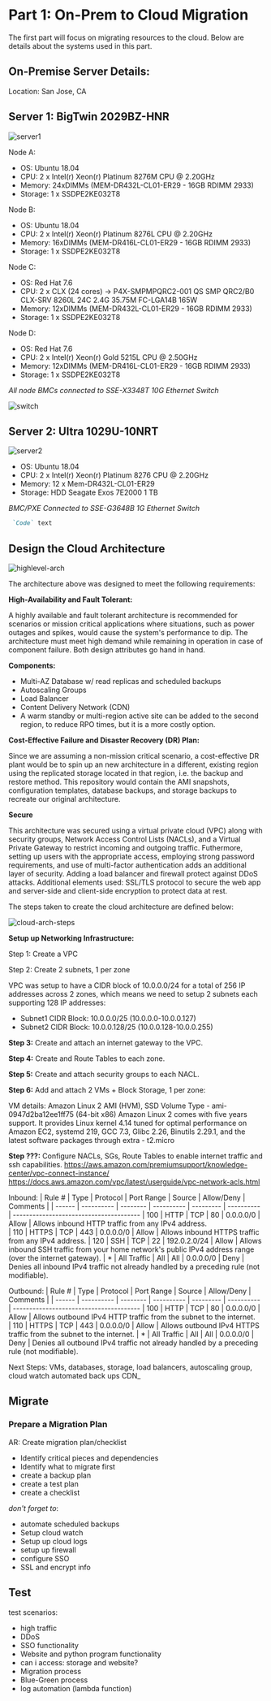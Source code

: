 # Part 1: On-Prem to Cloud Migration

The first part will focus on migrating resources to the cloud. Below are details about the systems used in this part.

## On-Premise Server Details:
Location: San Jose, CA

## **Server 1: BigTwin 2029BZ-HNR**

![server1](https://github.com/lizgarseeyah/-in-progress-Hybrid-Cloud-Project/blob/master/img/server1.png)

Node A:

- OS: Ubuntu 18.04
- CPU: 2 x Intel(r) Xeon(r) Platinum 8276M CPU @ 2.20GHz
- Memory: 24xDIMMs (MEM-DR432L-CL01-ER29 - 16GB RDIMM 2933)
- Storage: 1 x SSDPE2KE032T8

Node B:

- OS: Ubuntu 18.04
- CPU: 2 x Intel(r) Xeon(r) Platinum 8276L CPU @ 2.20GHz
- Memory: 16xDIMMs (MEM-DR416L-CL01-ER29 - 16GB RDIMM 2933)
- Storage: 1 x SSDPE2KE032T8

Node C:

- OS: Red Hat 7.6
- CPU: 2 x CLX (24 cores) -> P4X-SMPMPQRC2-001 QS SMP QRC2/B0 CLX-SRV 8260L 24C 2.4G 35.75M FC-LGA14B 165W
- Memory: 12xDIMMs (MEM-DR432L-CL01-ER29 - 16GB RDIMM 2933)
- Storage: 1 x SSDPE2KE032T8

Node D:

- OS: Red Hat 7.6
- CPU: 2 x Intel(r) Xeon(r) Gold 5215L CPU @ 2.50GHz
- Memory: 12xDIMMs (MEM-DR416L-CL01-ER29 - 16GB RDIMM 2933)
- Storage: 1 x SSDPE2KE032T8

_All node BMCs connected to SSE-X3348T 10G Ethernet Switch_

![switch](https://github.com/lizgarseeyah/-in-progress-Hybrid-Cloud-Project/blob/master/img/switch.png)

## **Server 2: Ultra 1029U-10NRT**

![server2](https://github.com/lizgarseeyah/-in-progress-Hybrid-Cloud-Project/blob/master/img/server2.jpg)

- OS: Ubuntu 18.04
- CPU: 2 x Intel(r) Xeon(r) Platinum 8276 CPU @ 2.20GHz
- Memory: 12 x Mem-DR432L-CL01-ER29
- Storage: HDD Seagate Exos 7E2000 1 TB

_BMC/PXE Connected to SSE-G3648B 1G Ethernet Switch_
```markdown
 `Code` text
```

## Design the Cloud Architecture

![highlevel-arch](https://github.com/lizgarseeyah/-in-progress-Hybrid-Cloud-Project/blob/master/img/architecture-sketch.png)

The architecture above was designed to meet the following requirements:

**High-Availability and Fault Tolerant:** 

A highly available and fault tolerant architecture is recommended for scenarios or mission critical applications where situations, such as power outages and spikes, would cause the system's performance to dip. The architecture must meet high demand while remaining in operation in case of component failure. Both design attributes go hand in hand. 

**Components:**
- Multi-AZ Database w/ read replicas and scheduled backups
- Autoscaling Groups
- Load Balancer
- Content Delivery Network (CDN)
- A warm standby or multi-region active site can be added to the second region, to reduce RPO times, but it is a more costly option.

**Cost-Effective Failure and Disaster Recovery (DR) Plan:**

Since we are assuming a non-mission critical scenario, a cost-effective DR plant would be to spin up an new architecture in a different, existing region using the replicated storage located in that region, i.e. the backup and restore method. This repository would contain the AMI snapshots, configuration templates, database backups, and storage backups to recreate our original architecture. 

**Secure**

This architecture was secured using a virtual private cloud (VPC) along with security groups, Network Access Control Lists (NACLs), and a Virtual Private Gateway to restrict incoming and outgoing traffic. Futhermore, setting up users with the appropriate access, employing strong password requirements, and use of multi-factor authentication adds an additional layer of security. Adding a load balancer and firewall protect against DDoS attacks. Additional elements used: SSL/TLS protocol to secure the web app and server-side and client-side encryption to protect data at rest.

The steps taken to create the cloud architecture are defined below:

![cloud-arch-steps](https://github.com/lizgarseeyah/-in-progress-Hybrid-Cloud-Project/blob/master/img/checklist.png)

**Setup up Networking Infrastructure:**

Step 1: Create a VPC

Step 2: Create 2 subnets, 1 per zone

VPC was setup to have a CIDR block of 10.0.0.0/24 for a total of 256 IP addresses across 2 zones, which means we need to setup 2 subnets each supporting 128 IP addresses:

- Subnet1 CIDR Block: 10.0.0.0/25 (10.0.0.0-10.0.0.127)
- Subnet2 CIDR Block: 10.0.0.128/25 (10.0.0.128-10.0.0.255)

**Step 3:** Create and attach an internet gateway to the VPC. 

**Step 4:** Create and Route Tables to each zone.

**Step 5:** Create and attach security groups to each NACL.

**Step 6:** Add and attach 2 VMs + Block Storage, 1 per zone:

VM details:
Amazon Linux 2 AMI (HVM), SSD Volume Type - ami-0947d2ba12ee1ff75 (64-bit x86)
Amazon Linux 2 comes with five years support. It provides Linux kernel 4.14 tuned for optimal performance on Amazon EC2, systemd 219, GCC 7.3, Glibc 2.26, Binutils 2.29.1, and the latest software packages through extra - t2.micro 

**Step ???:** Configure NACLs, SGs, Route Tables to enable internet traffic and ssh capabilities.
https://aws.amazon.com/premiumsupport/knowledge-center/vpc-connect-instance/
https://docs.aws.amazon.com/vpc/latest/userguide/vpc-network-acls.html

Inbound:
| Rule # | Type        | Protocol | Port Range | Source       | Allow/Deny | Comments                               |
| ------ | ----------  | -------- | ---------- | ---------    | ---------- | ---------------------------------------
| 100    | HTTP        |   TCP    |    80      | 0.0.0.0/0    |   Allow    | Allows inbound HTTP traffic from any IPv4 address.                                                
| 110    | HTTPS       |   TCP    |    443     | 0.0.0.0/0    |   Allow    | Allows inbound HTTPS traffic from any IPv4 address.
| 120    | SSH         |   TCP    |    22      | 192.0.2.0/24 |   Allow    | Allows inbound SSH traffic from your home network's public IPv4 address range (over the internet gateway).
| *      | All Traffic |   All    |    All     | 0.0.0.0/0    |   Deny     | Denies all inbound IPv4 traffic not already handled by a preceding rule (not modifiable).

Outbound:
| Rule # | Type        | Protocol | Port Range | Source       | Allow/Deny | Comments                               |
| ------ | ----------  | -------- | ---------- | ---------    | ---------- | ---------------------------------------
| 100    | HTTP        |   TCP    |    80      | 0.0.0.0/0    |   Allow    | Allows outbound IPv4 HTTP traffic from the subnet to the internet.                                                
| 110    | HTTPS       |   TCP    |    443     | 0.0.0.0/0    |   Allow    | Allows outbound IPv4 HTTPS traffic from the subnet to the internet.
| *      | All Traffic |   All    |    All     | 0.0.0.0/0    |   Deny     | Denies all outbound IPv4 traffic not already handled by a preceding rule (not modifiable).



Next Steps:
VMs,
databases, 
storage, 
load balancers, 
autoscaling group, 
cloud watch automated back ups 
CDN_

## Migrate

### Prepare a Migration Plan

AR: Create migration plan/checklist

- Identify critical pieces and dependencies
- Identify what to migrate first
- create a backup plan
- create a test plan
- create a checklist

_don't forget to_:
- automate scheduled backups
- Setup cloud watch
- Setup up cloud logs
- setup up firewall
- configure SSO
- SSL and encrypt info


## Test

test scenarios:

- high traffic
- DDoS
- SSO functionality
- Website and python program functionality
- can i access: storage and website?
- Migration process
- Blue-Green process
- log automation (lambda function)



